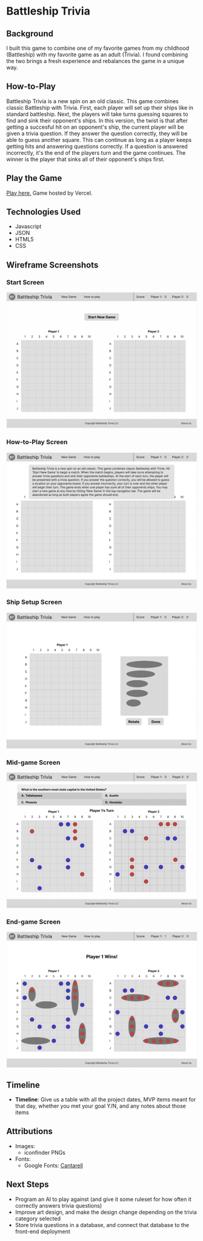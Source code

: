 # Battleship Trivia

## Background

I built this game to combine one of my favorite games from my childhood (Battleship) with my favorite game as an adult (Trivia). I found combining the two brings a fresh experience and rebalances the game in a unique way.

## How-to-Play

 Battleship Trivia is a new spin on an old classic. This game combines classic Battleship with Trivia. First, each player will set up their ships like in standard battleship. Next, the players will take turns guessing squares to find and sink their opponent's ships. In this version, the twist is that after getting a succesful hit on an opponent's ship, the current player will be given a trivia question. If they answer the question correctly, they will be able to guess another square. This can continue as long as a player keeps getting hits and answering questions correctly. If a question is answered incorrectly, it's the end of the players turn and the game continues. The winner is the player that sinks all of their opponent's ships first.

## Play the Game

[Play here.](https://battleship-trivia.vercel.app/) Game hosted by Vercel. 

## Technologies Used

- Javascript
- JSON
- HTML5
- CSS

## Wireframe Screenshots

### Start Screen

![Start screen](./StartStateScreenshotBattleshipTrivia.png)

### How-to-Play Screen

![How-to-Play](./HowToPlayStateScreenshotBattleshipTrivia.png)

### Ship Setup Screen

![Ship Setup Screen](./ShipSetUpWireframe.png)

### Mid-game Screen

![Mid-game Screen](./MidGameWireframe.png)

### End-game Screen

![End-game Screen](./EndGameWireframe.png)

## Timeline

- **Timeline**: Give us a table with all the project dates, MVP items meant for that day, whether you met your goal Y/N, and any notes about those items

## Attributions

  - Images:
    * iconfinder PNGs
  - Fonts: 
    * Google Fonts: [Cantarell](https://fonts.google.com/specimen/Cantarell)

## Next Steps

- Program an AI to play against (and give it some ruleset for how often it correctly answers trivia questions)
- Improve art design, and make the design change depending on the trivia category selected
- Store trivia questions in a database, and connect that database to the front-end deployment
